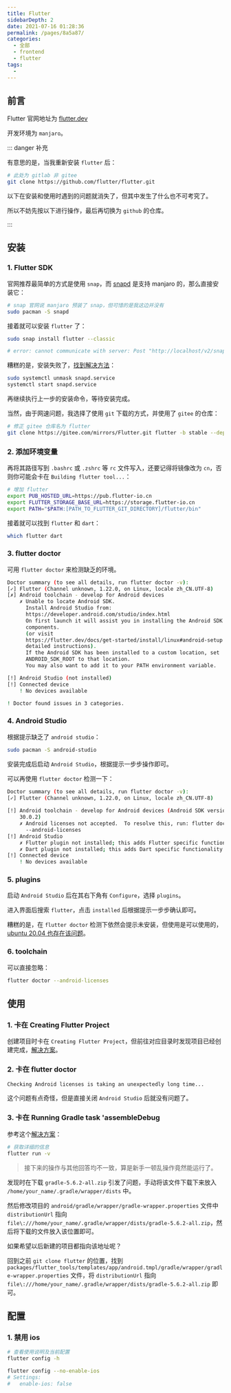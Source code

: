 ```yaml
---
title: Flutter
sidebarDepth: 2
date: 2021-07-16 01:28:36
permalink: /pages/8a5a87/
categories: 
  - 全部
  - frontend
  - flutter
tags: 
  - 
---
```


## 前言

Flutter 官网地址为 [flutter.dev](https://flutter.dev/)

开发环境为 `manjaro`。



::: danger 补充

有意思的是，当我重新安装 `flutter` 后：

 ````bash
# 此处为 gitlab 非 gitee
git clone https://github.com/flutter/flutter.git
 ````

以下在安装和使用时遇到的问题就消失了，但其中发生了什么也不可考究了。

所以不妨先按以下进行操作，最后再切换为 `github` 的仓库。

:::



## 安装

### 1. Flutter SDK

官网推荐最简单的方式是使用 `snap`，而 [snapd](https://snapcraft.io/docs/installing-snapd) 是支持 manjaro 的，那么直接安装它：

```bash
# snap 官网说 manjaro 预装了 snap，但可惜的是我这边并没有
sudo pacman -S snapd
```

接着就可以安装 `flutter` 了：

```bash
sudo snap install flutter --classic

# error: cannot communicate with server: Post "http://localhost/v2/snaps/flutter": dial unix /run/snapd.socket: connect: no such file or directory
```

糟糕的是，安装失败了，[找到解决方法](https://askubuntu.com/questions/1258137/cannot-communicate-with-server-post-http-localhost-v2-apps-dial-unix-run-sn)：

```bash
sudo systemctl unmask snapd.service
systemctl start snapd.service
```

再继续执行上一步的安装命令，等待安装完成。



当然，由于网速问题，我选择了使用 `git` 下载的方式，并使用了 `gitee` 的仓库：

```bash
# 修正 gitee 仓库名为 flutter
git clone https://gitee.com/mirrors/Flutter.git flutter -b stable --depth 1
```

### 2. 添加环境变量

再将其路径写到 `.bashrc` 或 `.zshrc` 等 `rc` 文件写入，还要记得将镜像改为 `cn`，否则你可能会卡在 `Building flutter tool...`：

```bash
# 增加 flutter
export PUB_HOSTED_URL=https://pub.flutter-io.cn
export FLUTTER_STORAGE_BASE_URL=https://storage.flutter-io.cn
export PATH="$PATH:[PATH_TO_FLUTTER_GIT_DIRECTORY]/flutter/bin"
```

接着就可以找到 `flutter` 和 `dart`：

```bash
which flutter dart
```

### 3. flutter doctor

可用 `flutter doctor` 来检测缺乏的环境。

```bash
Doctor summary (to see all details, run flutter doctor -v):
[✓] Flutter (Channel unknown, 1.22.0, on Linux, locale zh_CN.UTF-8)
[✗] Android toolchain - develop for Android devices
    ✗ Unable to locate Android SDK.
      Install Android Studio from:
      https://developer.android.com/studio/index.html
      On first launch it will assist you in installing the Android SDK
      components.
      (or visit
      https://flutter.dev/docs/get-started/install/linux#android-setup for
      detailed instructions).
      If the Android SDK has been installed to a custom location, set
      ANDROID_SDK_ROOT to that location.
      You may also want to add it to your PATH environment variable.

[!] Android Studio (not installed)
[!] Connected device
    ! No devices available

! Doctor found issues in 3 categories.
```

### 4. Android Studio

根据提示缺乏了 `android studio`：

```bash
sudo pacman -S android-studio
```

安装完成后启动 `Android Studio`，根据提示一步步操作即可。

可以再使用 `flutter doctor` 检测一下：

```bash
Doctor summary (to see all details, run flutter doctor -v):
[✓] Flutter (Channel unknown, 1.22.0, on Linux, locale zh_CN.UTF-8)
 
[!] Android toolchain - develop for Android devices (Android SDK version
    30.0.2)
    ✗ Android licenses not accepted.  To resolve this, run: flutter doctor
      --android-licenses
[!] Android Studio
    ✗ Flutter plugin not installed; this adds Flutter specific functionality.
    ✗ Dart plugin not installed; this adds Dart specific functionality.
[!] Connected device
    ! No devices available
```

### 5. plugins

启动 `Android Studio` 后在其右下角有 `Configure`，选择 `plugins`。

进入界面后搜索 `flutter`，点击 `installed` 后根据提示一步步确认即可。

糟糕的是，在 `flutter doctor` 检测下依然会提示未安装，但使用是可以使用的，[ubuntu 20.04 也存在该问题](https://stackoverflow.com/questions/57085479/android-studio-flutter-plugin-not-installed-this-adds-flutter-specific-functi)。



### 6. toolchain

可以直接忽略：

```bash
flutter doctor --android-licenses
```



## 使用

### 1. 卡在 Creating Flutter Project

创建项目时卡在 `Creating Flutter Project`，但前往对应目录时发现项目已经创建完成，[解决方案](https://blog.csdn.net/wojiaoqiaoxiaoqiao/article/details/105806943)。

### 2. 卡在 flutter doctor

```bash
Checking Android licenses is taking an unexpectedly long time...
```

这个问题有点奇怪，但是直接关闭 `Android Studio` 后就没有问题了。

### 3. 卡在 Running Gradle task 'assembleDebug

参考这个[解决方案](https://stackoverflow.com/questions/59516408/flutter-app-stuck-at-running-gradle-task-assembledebug)：

```bash
# 获取详细的信息
flutter run -v
```

> 接下来的操作与其他回答均不一致，算是新手一顿乱操作竟然能运行了。  

发现时在下载 `gradle-5.6.2-all.zip` 引发了问题，手动将该文件下载下来放入 `/home/your_name/.gradle/wrapper/dists` 中。

然后修改项目的 `android/gradle/wrapper/gradle-wrapper.properties` 文件中 `distributionUrl` 指向 `file\:///home/your_name/.gradle/wrapper/dists/gradle-5.6.2-all.zip`，然后将下载的文件放入该位置即可。

如果希望以后新建的项目都指向该地址呢？

回到之前 `git clone flutter` 的位置，找到 `packages/flutter_tools/templates/app/android.tmpl/gradle/wrapper/gradle-wrapper.properties` 文件，将  `distributionUrl` 指向 `file\:///home/your_name/.gradle/wrapper/dists/gradle-5.6.2-all.zip` 即可。



## 配置

### 1. 禁用 ios

```bash
# 查看使用说明及当前配置
flutter config -h

flutter config --no-enable-ios
# Settings:
#   enable-ios: false
```

